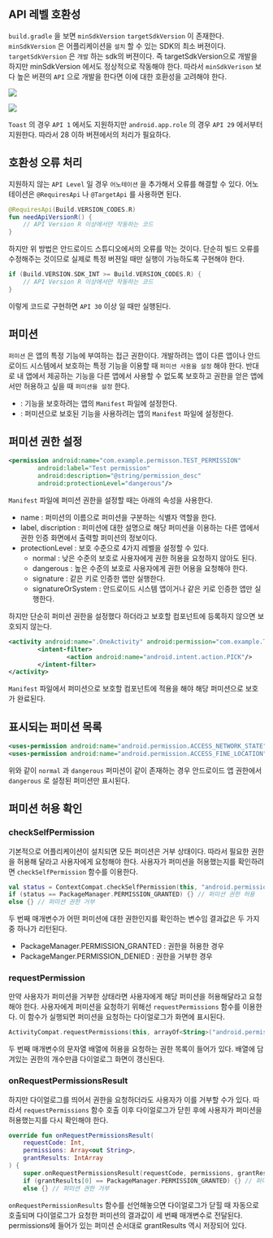 ## API 레벨 호환성

`build.gradle` 을 보면 `minSdkVersion` `targetSdkVersion` 이 존재한다. `minSdkVersion` 은 어플리케이션을 `설치` 할 수 있는 SDK의 최소 버젼이다. `targetSdkVersion` 은 `개발` 하는 sdk의 버젼이다. 즉 targetSdkVersion으로 개발을 하지만 minSdkVersion 에서도 정상적으로 작동해야 한다. 따라서 `minSdkVerison` 보다 높은 버젼의 `API` 으로 개발을 한다면 이에 대한 호환성을 고려해야 한다.

![](https://images.velog.io/images/k906506/post/69b843d8-111e-43f0-9a2a-8669521b6e57/%E1%84%89%E1%85%B3%E1%84%8F%E1%85%B3%E1%84%85%E1%85%B5%E1%86%AB%E1%84%89%E1%85%A3%E1%86%BA%202022-01-14%2014.01.56.png)

![](https://images.velog.io/images/k906506/post/f8622682-eb6e-43af-9445-da615b23b2c6/%E1%84%89%E1%85%B3%E1%84%8F%E1%85%B3%E1%84%85%E1%85%B5%E1%86%AB%E1%84%89%E1%85%A3%E1%86%BA%202022-01-14%2014.02.56.png)

`Toast` 의 경우 `API 1` 에서도 지원하지만 `android.app.role` 의 경우 `API 29` 에서부터 지원한다. 따라서 28 이하 버젼에서의 처리가 필요하다. 

## 호환성 오류 처리

지원하지 않는 `API Level` 일 경우 `어노테이션` 을 추가해서 오류를 해결할 수 있다. 어노테이션은 `@RequiresApi` 나 `@TargetApi` 를 사용하면 된다.

```kotlin
@RequiresApi(Build.VERSION_CODES.R)
fun needApiVersionR() {
	// API Version R 이상에서만 작동하는 코드
}
```

하지만 위 방법은 안드로이드 스튜디오에서의 오류를 막는 것이다. 단순히 빌드 오류를 수정해주는 것이므로 실제로 특정 버젼일 때만 실행이 가능하도록 구현해야 한다.

```kotlin
if (Build.VERSION.SDK_INT >= Build.VERSION_CODES.R) {
	// API Version R 이상에서만 작동하는 코드
}
```

이렇게 코드로 구현하면 `API 30` 이상 일 때만 실행된다.

## 퍼미션

`퍼미션` 은 앱의 특정 기능에 부여하는 접근 권한이다. 개발하려는 앱이 다른 앱이나 안드로이드 시스템에서 보호하는 특정 기능을 이용할 때 `퍼미션 사용을 설정` 해야 한다. 반대로 내 앱에서 제공하는 기능을 다른 앱에서 사용할 수 없도록 보호하고 권한을 얻은 앱에서만 허용하고 싶을 때 `퍼미션을 설정` 한다.

- <permission> : 기능을 보호하려는 앱의 `Manifest` 파일에 설정한다.
- <uses-permission> : 퍼미션으로 보호된 기능을 사용하려는 앱의 `Manifest` 파일에 설정한다.

## 퍼미션 권한 설정

```xml
<permission android:name="com.example.permisson.TEST_PERMISSION"
		android:label="Test permission"
		android:description="@string/permission_desc"
		android:protectionLevel="dangerous"/>
```

`Manifest` 파일에 퍼미션 권한을 설정할 때는 아래의 속성을 사용한다.

- name : 퍼미션의 이름으로 퍼미션을 구분하는 식별자 역할을 한다.
- label, discription : 퍼미션에 대한 설명으로 해당 퍼미션을 이용하는 다른 앱에서 권한 인증 화면에서 출력할 퍼미션의 정보이다.
- protectionLevel : 보호 수준으로 4가지 레벨을 설정할 수 있다.
    - normal : 낮은 수준의 보호로 사용자에게 권한 허용을 요청하지 않아도 된다.
    - dangerous : 높은 수준의 보호로 사용자에게 권한 어용을 요청해야 한다.
    - signature : 같은 키로 인증한 앱만 실행한다.
    - signatureOrSystem : 안드로이드 시스템 앱이거나 같은 키로 인증한 앱만 실행한다.

하지만 단순히 퍼미션 권한을 설정했다 하더라고 보호할 컴포넌트에 등록하지 않으면 보호되지 않는다. 

```xml
<activity android:name=".OneActivity" android:permission="com.example.TEST_PERMISSON">
		<intent-filter>
				<action android:name="android.intent.action.PICK"/>
		</intent-filter>
</activity>
```

`Manifest` 파일에서 퍼미션으로 보호할 컴포넌트에 적용을 해야 해당 퍼미션으로 보호가 완료된다.

## 표시되는 퍼미션 목록

```xml
<uses-permission android:name="android.permission.ACCESS_NETWORK_STATE"/>
<uses-permission android:name="android.permission.ACCESS_FINE_LOCATION"/>
```

위와 같이 `normal` 과 `dangerous` 퍼미션이 같이 존재하는 경우 안드로이드 앱 권한에서 `dangerous` 로 설정된 퍼미션만 표시된다.

## 퍼미션 허용 확인

### checkSelfPermission

기본적으로 어플리케이션이 설치되면 모든 퍼미션은 거부 상태이다. 따라서 필요한 권한을 허용해 달라고 사용자에게 요청해야 한다. 사용자가 퍼미션을 허용했는지를 확인하려면 `checkSelfPermission` 함수를 이용한다.

```kotlin
val status = ContextCompat.checkSelfPermission(this, "android.permission.ACCESS_FINE_LOCATION")
if (status == PackageManager.PERMISSION_GRANTED) {} // 퍼미션 권한 허용
else {} // 퍼미션 권한 거부
```

두 번째 매개변수가 어떤 퍼미션에 대한 권한인지를 확인하는 변수임 결과값은 두 가지 중 하나가 리턴된다.

- PackageManager.PERMISSION_GRANTED : 권한을 허용한 경우
- PackageManger.PERMISSION_DENIED : 권한을 거부한 경우

### requestPermission

만약 사용자가 퍼미션을 거부한 상태라면 사용자에게 해당 퍼미션을 허용해달라고 요청해야 한다. 사용자에게 퍼미션을 요청하기 위해선 `requestPermissions` 함수를 이용한다. 이 함수가 실행되면 퍼미션을 요청하는 다이얼로그가 화면에 표시된다.

```kotlin
ActivityCompat.requestPermissions(this, arrayOf<String>("android.permission.ACCESS_FINE_LOCATION"), 100)
```

두 번째 매개변수의 문자열 배열에 허용을 요청하는 권한 목록이 들어가 있다. 배열에 담겨있는 권한의 개수만큼 다이얼로그 화면이 갱신된다.

### onRequestPermissionsResult

하지만 다이얼로그를 띄어서 권한을 요청하더라도 사용자가 이를 거부할 수가 있다. 따라서 `requestPermissions` 함수 호출 이후 다이얼로그가 닫힌 후에 사용자가 퍼미션을 허용했는지를 다시 확인해야 한다. 

```kotlin
override fun onRequestPermissionsResult(
	requestCode: Int,
	permissions: Array<out String>,
	grantResults: IntArray
) {
	super.onRequestPermissionsResult(requestCode, permissions, grantResults)
	if (grantResults[0] == PackageManager.PERMISSION_GRANTED) {} // 퍼미션 권한 허용
	else {} // 퍼미션 권한 거부
```

`onRequestPermissionResults` 함수를 선언해놓으면 다이얼로그가 닫힐 때 자동으로 호출되며 다이얼로그가 요청한 퍼미션의 결과값이 세 번째 매개변수로 전달된다. permissions에 들어가 있는 퍼미션 순서대로 grantResults 역시 저장되어 있다.
